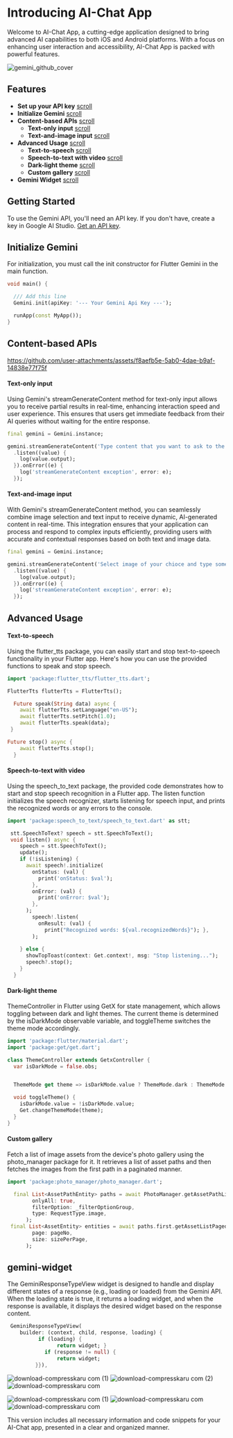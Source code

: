 # Introducing AI-Chat App

Welcome to  AI-Chat App, a cutting-edge application designed to bring advanced AI capabilities to both iOS and Android platforms.
With a focus on enhancing user interaction and accessibility, AI-Chat App is packed with powerful features.

![gemini_github_cover](https://github.com/user-attachments/assets/8ebebfbf-17e3-4862-ba00-68c09a0c08a7)

## Features

- **Set up your API key** [scroll](#getting-started)
- **Initialize Gemini** [scroll](#initialize-gemini)
- **Content-based APIs** [scroll](#content-based-apis)
  - **Text-only input** [scroll](#text-only-input)
  - **Text-and-image input** [scroll](#text-and-image-input)
- **Advanced Usage** [scroll](#advanced-usage)
  - **Text-to-speech** [scroll](#text-to-speech)
  - **Speech-to-text with video** [scroll](#speech-to-text)
  - **Dark-light theme** [scroll](#dark-light-theme)
  - **Custom gallery** [scroll](#custom-gallery)
- **Gemini Widget** [scroll](#gemini-widget)

## Getting Started

To use the Gemini API, you'll need an API key. If you don't have, create a key in Google AI Studio. [Get an API key](https://ai.google.dev/).


## Initialize Gemini

For initialization, you must call the init constructor for Flutter Gemini in the main function.

```dart
void main() {

  /// Add this line
  Gemini.init(apiKey: '--- Your Gemini Api Key ---');

  runApp(const MyApp());
}
```

## Content-based APIs


https://github.com/user-attachments/assets/f8aefb5e-5ab0-4dae-b9af-14838e77f75f


#### Text-only input


Using Gemini's streamGenerateContent method for text-only input allows you to receive partial results in real-time, enhancing interaction speed and user experience.
This ensures that users get immediate feedback from their AI queries without waiting for the entire response.

```dart
final gemini = Gemini.instance;

gemini.streamGenerateContent('Type content that you want to ask to the AI')
  .listen((value) {
    log(value.output);
  }).onError((e) {
    log('streamGenerateContent exception', error: e);
  });
```


#### Text-and-image input

With Gemini's streamGenerateContent method, you can seamlessly combine image selection and text input to receive dynamic, AI-generated content in real-time.
This integration ensures that your application can process and respond to complex inputs efficiently, providing users with accurate and contextual responses based on both text and image data.


```dart
final gemini = Gemini.instance;

gemini.streamGenerateContent('Select image of your chioce and type something')
  .listen((value) {
    log(value.output);
  }).onError((e) {
    log('streamGenerateContent exception', error: e);
  });
```

## Advanced Usage

#### Text-to-speech

Using the flutter_tts package, you can easily start and stop text-to-speech functionality in your Flutter app.
Here's how you can use the provided functions to speak and stop speech.

```dart
import 'package:flutter_tts/flutter_tts.dart';

FlutterTts flutterTts = FlutterTts();

  Future speak(String data) async {
    await flutterTts.setLanguage("en-US");
    await flutterTts.setPitch(1.0);
    await flutterTts.speak(data);
 }

Future stop() async {
    await flutterTts.stop();
  }
```

#### Speech-to-text with video

Using the speech_to_text package, the provided code demonstrates how to start and stop speech recognition in a Flutter app.
The listen function initializes the speech recognizer, starts listening for speech input, and prints the recognized words or any errors to the console.

```dart
import 'package:speech_to_text/speech_to_text.dart' as stt;

 stt.SpeechToText? speech = stt.SpeechToText();
 void listen() async {
    speech = stt.SpeechToText();
    update();
    if (!isListening) {
      await speech!.initialize(
        onStatus: (val) {
          print('onStatus: $val');
        },
        onError: (val) {
          print('onError: $val');
        },
      );
        speech!.listen(
          onResult: (val) {
            print("Recognized words: ${val.recognizedWords}"); },
        );
     
    } else {
      showTopToast(context: Get.context!, msg: "Stop listening...");
      speech?.stop();
    }
  }
```

#### Dark-light theme

ThemeController in Flutter using GetX for state management, which allows toggling between dark and light themes.
The current theme is determined by the isDarkMode observable variable, and toggleTheme switches the theme mode accordingly.

```dart
import 'package:flutter/material.dart';
import 'package:get/get.dart';

class ThemeController extends GetxController {
  var isDarkMode = false.obs;


  ThemeMode get theme => isDarkMode.value ? ThemeMode.dark : ThemeMode.light;

  void toggleTheme() {
    isDarkMode.value = !isDarkMode.value;
    Get.changeThemeMode(theme);
  }
}
```

#### Custom gallery

Fetch a list of image assets from the device's photo gallery using the photo_manager package for it.
It retrieves a list of asset paths and then fetches the images from the first path in a paginated manner.

```dart
import 'package:photo_manager/photo_manager.dart';

  final List<AssetPathEntity> paths = await PhotoManager.getAssetPathList(
        onlyAll: true,
        filterOption: _filterOptionGroup,
        type: RequestType.image,
      );
 final List<AssetEntity> entities = await paths.first.getAssetListPaged(
        page: pageNo,
        size: sizePerPage,
      );    
```

## gemini-widget

The GeminiResponseTypeView widget is designed to handle and display different states of a response (e.g., loading or loaded) from the Gemini API.
When the loading state is true, it returns a loading widget, and when the response is available, it displays the desired widget based on the response content.

```dart
 GeminiResponseTypeView(
    builder: (context, child, response, loading) {
          if (loading) {
                return widget; }
            if (response != null) {
                return widget;
         }}),
```

![download-compresskaru com (1)](https://github.com/user-attachments/assets/9fc7913b-b8a7-4ab4-bb0f-80b8ac36c7bc)  ![download-compresskaru com (2)](https://github.com/user-attachments/assets/7504d794-fcf4-444d-b0b4-f16b9c0d54b4) ![download-compresskaru com](https://github.com/user-attachments/assets/bd689b0b-07ca-4462-bb8b-3a997c577914)

![download-compresskaru com (1)](https://github.com/user-attachments/assets/4551ecf7-ab7a-4b0b-abf9-f3383a83c456) ![download-compresskaru com](https://github.com/user-attachments/assets/63670481-a421-4d4a-bef0-3605176bdfd3)  ![download-compresskaru com](https://github.com/user-attachments/assets/4c0728f4-c59c-4c37-9cf8-16665722dcfb)




This version includes all necessary information and code snippets for your AI-Chat app, presented in a clear and organized manner.